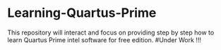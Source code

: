 # Learning-Quartus-Prime
This repository will interact and focus on providing step by step how to learn Quartus Prime intel software for free edition. 
#Under Work !!!
